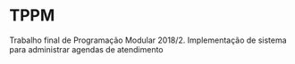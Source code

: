 # TPPM
Trabalho final de Programação Modular 2018/2. Implementação de sistema para administrar agendas de atendimento
